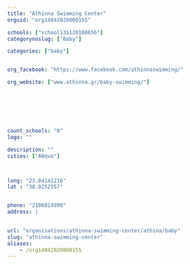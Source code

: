 ```yaml
---
title: "Athinna Swimming Center"
orguid: "org14042020000155"

schools: ["school131120180656"]
categorynoslug: ["Baby"]

categories: ["baby"]


org_facebook: "https://www.facebook.com/athinnaswimming/"

org_website: ["www.athinna.gr/baby-swimming/"]







count_schools: "0"
logo: ""

description: ""
cities: ["Αθήνα"]



long: "23.84142216"
lat : "38.0252557"


phone: "2106014990"
address: |
    

url: "organisations/athinna-swimming-center/athina/baby"
slug: "athinna-swimming-center"
aliases:
    - /org14042020000155
---
```



